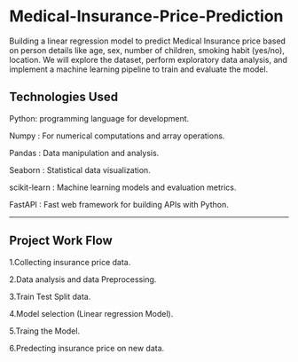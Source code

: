 # Medical-Insurance-Price-Prediction

Building a linear regression model to predict Medical Insurance price based on person details like age, sex, number of children, smoking habit (yes/no), location. We will explore the dataset, perform exploratory data analysis, and implement a machine learning pipeline to train and evaluate the model.

Technologies Used
----------------------------------------------------------------------
Python: programming language for development.

Numpy : For numerical computations and array operations.

Pandas : Data manipulation and analysis.

Seaborn : Statistical data visualization.

scikit-learn : Machine learning models and evaluation metrics.

FastAPI : Fast web framework for building APIs with Python.

-----------------------------------------------------------------------


Project Work Flow 
-----------------------------------------------------------------------

1.Collecting insurance price data.

2.Data analysis and data Preprocessing.

3.Train Test Split data.

4.Model selection (Linear regression Model).

5.Traing the Model.

6.Predecting insurance price on new data.


